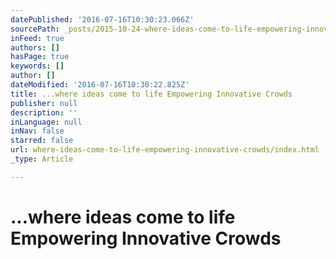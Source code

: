 ```yaml
---
datePublished: '2016-07-16T10:30:23.066Z'
sourcePath: _posts/2015-10-24-where-ideas-come-to-life-empowering-innovative-crowds.md
inFeed: true
authors: []
hasPage: true
keywords: []
author: []
dateModified: '2016-07-16T10:30:22.825Z'
title: ...where ideas come to life Empowering Innovative Crowds
publisher: null
description: ''
inLanguage: null
inNav: false
starred: false
url: where-ideas-come-to-life-empowering-innovative-crowds/index.html
_type: Article

---
```

# ...where ideas come to life Empowering Innovative Crowds